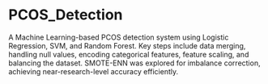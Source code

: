# PCOS_Detection
 A Machine Learning-based PCOS detection system using Logistic Regression, SVM, and Random Forest. Key steps include data merging, handling null values, encoding categorical features, feature scaling, and balancing the dataset. SMOTE-ENN was explored for imbalance correction, achieving near-research-level accuracy efficiently.

